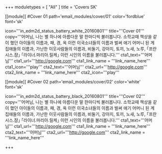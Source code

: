 +++
moduletypes = [ "All" ]
title = 'Covers SK'

[[module]] #Cover 01
path='email_modules/cover/01'
color='fordblue'
font='sk'

  icon='''in_edm2d_status_battery_white_20160801'''
  title='''Cover 01'''
  copy='''어머님, 나는 별 하나에 아름다운 말 한마디씩 불러봅니다. 소학교때 책상을 같이 했던 아이들의 이름과, 패, 경, 옥 이런 이국소녀들의 이름과 벌써 애기 어머니 된 계집애들의 이름과, 가난한 이웃사람들의 이름과, 비둘기, 강아지, 토끼, 노새, 노루, ｢프란시스․쟘｣ ｢라이너․마리아․릴케｣ 이런 시인의 이름을 불러봅니다.'''
  cta1_text='''어머님'''
  cta1_url='''http://google.com'''
  cta1_link_name = '''link_name_here'''
  cta1_icon='''play'''
  cta2_text='''어머님'''
  cta2_url='''http://google.com'''
  cta2_link_name = '''link_name_here'''
  cta2_icon='''play'''

[[module]] #Cover 02
path='email_modules/cover/02'
color='white'
font='sk'

  icon='''in_edm2d_status_battery_black_20160801'''
  title='''Cover 02'''
  copy='''어머님, 나는 별 하나에 아름다운 말 한마디씩 불러봅니다. 소학교때 책상을 같이 했던 아이들의 이름과, 패, 경, 옥 이런 이국소녀들의 이름과 벌써 애기 어머니 된 계집애들의 이름과, 가난한 이웃사람들의 이름과, 비둘기, 강아지, 토끼, 노새, 노루, ｢프란시스․쟘｣ ｢라이너․마리아․릴케｣ 이런 시인의 이름을 불러봅니다.'''
  cta1_text='''어머님'''
  cta1_url='''http://google.com'''
  cta1_link_name = '''link_name_here'''
  cta2_text='''어머님'''
  cta2_url='''http://google.com'''
  cta2_link_name = '''link_name_here'''

+++